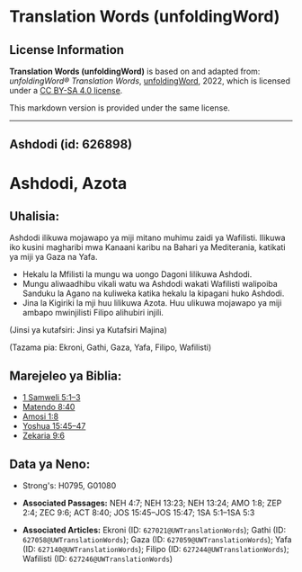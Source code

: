 # Translation Words (unfoldingWord)

## License Information

**Translation Words (unfoldingWord)** is based on and adapted from: _unfoldingWord® Translation Words_, [unfoldingWord](https://unfoldingword.org/utw), 2022, which is licensed under a [CC BY-SA 4.0 license](https://creativecommons.org/licenses/by-sa/4.0/legalcode.en).

This markdown version is provided under the same license.



--------------------------------

## Ashdodi (id: 626898)

Ashdodi, Azota
==============

Uhalisia:
---------

Ashdodi ilikuwa mojawapo ya miji mitano muhimu zaidi ya Wafilisti. Ilikuwa iko kusini magharibi mwa Kanaani karibu na Bahari ya Mediterania, katikati ya miji ya Gaza na Yafa.

* Hekalu la Mfilisti la mungu wa uongo Dagoni lilikuwa Ashdodi.
* Mungu aliwaadhibu vikali watu wa Ashdodi wakati Wafilisti walipoiba Sanduku la Agano na kuliweka katika hekalu la kipagani huko Ashdodi.
* Jina la Kigiriki la mji huu lilikuwa Azota. Huu ulikuwa mojawapo ya miji ambapo mwinjilisti Filipo alihubiri injili.

(Jinsi ya kutafsiri: Jinsi ya Kutafsiri Majina)

(Tazama pia: Ekroni, Gathi, Gaza, Yafa, Filipo, Wafilisti)

Marejeleo ya Biblia:
--------------------

* [1 Samweli 5:1–3](https://ref.ly/1Sam5:1-1Sam5:3)
* [Matendo 8:40](https://ref.ly/Acts8:40)
* [Amosi 1:8](https://ref.ly/Amos1:8)
* [Yoshua 15:45–47](https://ref.ly/Josh15:45-Josh15:47)
* [Zekaria 9:6](https://ref.ly/Zech9:6)

Data ya Neno:
-------------

* Strong's: H0795, G01080

* **Associated Passages:** NEH 4:7; NEH 13:23; NEH 13:24; AMO 1:8; ZEP 2:4; ZEC 9:6; ACT 8:40; JOS 15:45–JOS 15:47; 1SA 5:1–1SA 5:3
* **Associated Articles:** Ekroni (ID: `627021@UWTranslationWords`); Gathi (ID: `627058@UWTranslationWords`); Gaza (ID: `627059@UWTranslationWords`); Yafa (ID: `627140@UWTranslationWords`); Filipo (ID: `627244@UWTranslationWords`); Wafilisti (ID: `627246@UWTranslationWords`)

